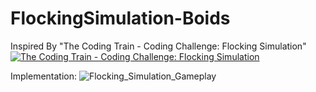 # FlockingSimulation-Boids
 
 Inspired By "The Coding Train - Coding Challenge: Flocking Simulation"
 [![The Coding Train - Coding Challenge: Flocking Simulation](https://img.youtube.com/vi/mhjuuHl6qHM/0.jpg)](https://youtu.be/mhjuuHl6qHM)
 
 
 Implementation:
![Flocking_Simulation_Gameplay](https://raw.githubusercontent.com/MuhammedResulBilkil/FlockingSimulation-Boids/master/Recordings/Boids_001.gif)
